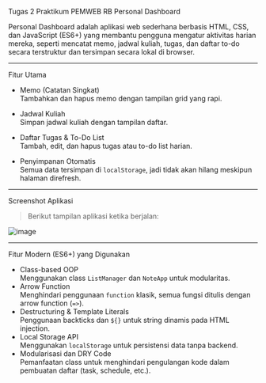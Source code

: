 Tugas 2 Praktikum PEMWEB RB 
Personal Dashboard

Personal Dashboard adalah aplikasi web sederhana berbasis HTML, CSS, dan JavaScript (ES6+) yang membantu pengguna mengatur aktivitas harian mereka, seperti mencatat memo, jadwal kuliah, tugas, dan daftar to-do secara terstruktur dan tersimpan secara lokal di browser.

---

Fitur Utama

- Memo (Catatan Singkat)  
  Tambahkan dan hapus memo dengan tampilan grid yang rapi.

- Jadwal Kuliah  
  Simpan jadwal kuliah dengan tampilan daftar.

- Daftar Tugas & To-Do List  
  Tambah, edit, dan hapus tugas atau to-do list harian.

- Penyimpanan Otomatis  
  Semua data tersimpan di `localStorage`, jadi tidak akan hilang meskipun halaman direfresh.

---

 Screenshot Aplikasi

> Berikut tampilan aplikasi ketika berjalan:

![image](https://github.com/user-attachments/assets/6ec3c3fc-4112-4382-848a-0e069b1d5542)

---

Fitur Modern (ES6+) yang Digunakan

- Class-based OOP  
  Menggunakan class `ListManager` dan `NoteApp` untuk modularitas.
-  Arrow Function  
  Menghindari penggunaan `function` klasik, semua fungsi ditulis dengan arrow function (`=>`).
-  Destructuring & Template Literals  
  Penggunaan backticks dan `${}` untuk string dinamis pada HTML injection.
-  Local Storage API  
  Menggunakan `localStorage` untuk persistensi data tanpa backend.
-  Modularisasi dan DRY Code  
  Pemanfaatan class untuk menghindari pengulangan kode dalam pembuatan daftar (task, schedule, etc.).
